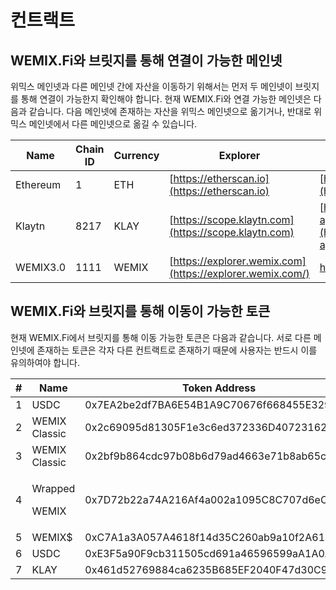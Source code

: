 # 컨트랙트

## WEMIX.Fi와 브릿지를 통해 연결이 가능한 메인넷&#x20;

위믹스 메인넷과 다른 메인넷 간에 자산을 이동하기 위해서는 먼저 두 메인넷이 브릿지를 통해 연결이 가능한지 확인해야 합니다. 현재 WEMIX.Fi와 연결 가능한 메인넷은 다음과 같습니다. 다음 메인넷에 존재하는 자산을 위믹스 메인넷으로 옮기거나, 반대로 위믹스 메인넷에서 다른 메인넷으로 옮길 수 있습니다.

| Name     | Chain ID | Currency | Explorer                                                  | Public RPC Endpoint                                                                                  |
| -------- | -------- | -------- | --------------------------------------------------------- | ---------------------------------------------------------------------------------------------------- |
| Ethereum | 1        | ETH      | [https://etherscan.io](https://etherscan.io)              | [https://mainnet.infura.io/v3/](https://mainnet.infura.io/v3/)                                       |
| Klaytn   | 8217     | KLAY     | [https://scope.klaytn.com](https://scope.klaytn.com)      | [https://public-node-api.klaytnapi.com/v1/cypress](https://public-node-api.klaytnapi.com/v1/cypress) |
| WEMIX3.0 | 1111     | WEMIX    | [https://explorer.wemix.com](https://explorer.wemix.com/) | [https://api.wemix.com ](https://api.wemix.com)                                                      |

## WEMIX.Fi와 브릿지를 통해 이동이 가능한 토큰

현재 WEMIX.Fi에서 브릿지를 통해 이동 가능한 토큰은 다음과 같습니다. 서로 다른 메인넷에 존재하는 토큰은 각자 다른 컨트랙트로 존재하기 때문에 사용자는 반드시 이를 유의하여야 합니다.

| # | Name                       | Token Address                              | Chain    |
| - | -------------------------- | ------------------------------------------ | -------- |
| 1 | USDC                       | 0x7EA2be2df7BA6E54B1A9C70676f668455E329d29 | Ethereum |
| 2 | WEMIX Classic              | 0x2c69095d81305F1e3c6ed372336D407231624CEa | Ethereum |
| 3 | WEMIX Classic              | 0x2bf9b864cdc97b08b6d79ad4663e71b8ab65c45c | Klaytn   |
| 4 | <p>Wrapped</p><p>WEMIX</p> | 0x7D72b22a74A216Af4a002a1095C8C707d6eC1C5f | WEMIX3.0 |
| 5 | WEMIX$                     | 0xC7A1a3A057A4618f14d35C260ab9a10f2A61bf8b | WEMIX3.0 |
| 6 | USDC                       | 0xE3F5a90F9cb311505cd691a46596599aA1A0AD7D | WEMIX3.0 |
| 7 | KLAY                       | 0x461d52769884ca6235B685EF2040F47d30C94EB5 | WEMIX3.0 |
